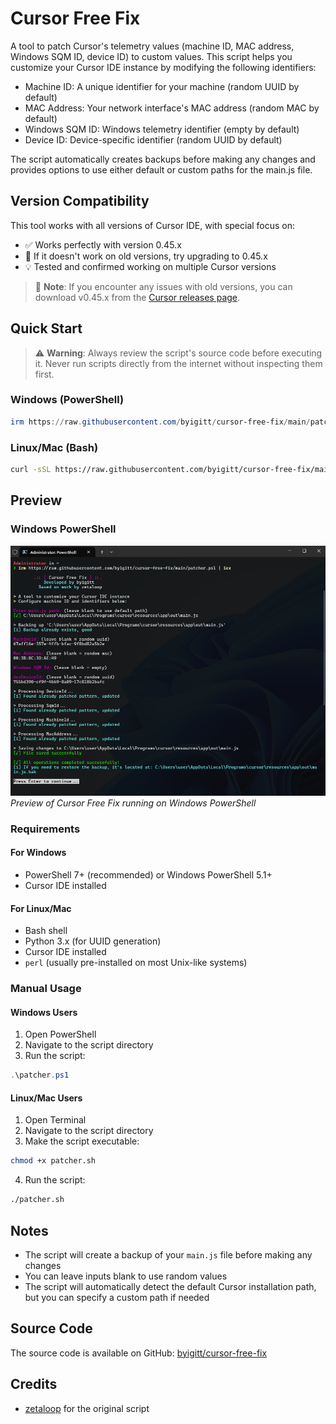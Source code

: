 # Cursor Free Fix

A tool to patch Cursor's telemetry values (machine ID, MAC address, Windows SQM ID, device ID) to custom values. This script helps you customize your Cursor IDE instance by modifying the following identifiers:

- Machine ID: A unique identifier for your machine (random UUID by default)
- MAC Address: Your network interface's MAC address (random MAC by default)
- Windows SQM ID: Windows telemetry identifier (empty by default)
- Device ID: Device-specific identifier (random UUID by default)

The script automatically creates backups before making any changes and provides options to use either default or custom paths for the main.js file.

## Version Compatibility

This tool works with all versions of Cursor IDE, with special focus on:

- ✅ Works perfectly with version 0.45.x
- 🔄 If it doesn't work on old versions, try upgrading to 0.45.x
- 💡 Tested and confirmed working on multiple Cursor versions

> 📝 **Note**: If you encounter any issues with old versions, you can download v0.45.x from the [Cursor releases page](https://cursor.com/downloads/).

## Quick Start

> ⚠️ **Warning**: Always review the script's source code before executing it. Never run scripts directly from the internet without inspecting them first.

### Windows (PowerShell)

```powershell
irm https://raw.githubusercontent.com/byigitt/cursor-free-fix/main/patcher.ps1 | iex
```

### Linux/Mac (Bash)

```bash
curl -sSL https://raw.githubusercontent.com/byigitt/cursor-free-fix/main/patcher.sh | bash
```

## Preview

### Windows PowerShell

![Windows PowerShell Preview](images/win.png)
_Preview of Cursor Free Fix running on Windows PowerShell_

### Requirements

#### For Windows

- PowerShell 7+ (recommended) or Windows PowerShell 5.1+
- Cursor IDE installed

#### For Linux/Mac

- Bash shell
- Python 3.x (for UUID generation)
- Cursor IDE installed
- `perl` (usually pre-installed on most Unix-like systems)

### Manual Usage

#### Windows Users

1. Open PowerShell
2. Navigate to the script directory
3. Run the script:

```powershell
.\patcher.ps1
```

#### Linux/Mac Users

1. Open Terminal
2. Navigate to the script directory
3. Make the script executable:

```bash
chmod +x patcher.sh
```

4. Run the script:

```bash
./patcher.sh
```

## Notes

- The script will create a backup of your `main.js` file before making any changes
- You can leave inputs blank to use random values
- The script will automatically detect the default Cursor installation path, but you can specify a custom path if needed

## Source Code

The source code is available on GitHub: [byigitt/cursor-free-fix](https://github.com/byigitt/cursor-free-fix)

## Credits

- [zetaloop](https://github.com/zetaloop) for the original script
